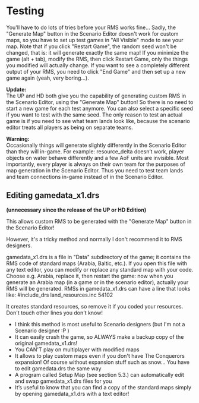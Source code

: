 Testing
=======

You'll have to do lots of tries before your RMS works fine... Sadly, the "Generate Map" button in the Scenario Editor doesn't work for custom maps, so you have to set up test games in "All Visible" mode to see your map.
Note that if you click "Restart Game", the random seed won't be changed, that is: it will generate exactly the same map! If you minimize the game (alt + tab), modify the RMS, then click Restart Game, only the things you modified will actually change. If you want to see a completely different output of your RMS, you need to click "End Game" and then set up a new game again (yeah, very boring...).

**Update:**  
The UP and HD both give you the capability of generating custom RMS in the Scenario Editor, using the "Generate Map" button! So there is no need to start a new game for each test anymore. You can also select a specific seed if you want to test with the same seed. The only reason to test an actual game is if you need to see what team lands look like, because the scenario editor treats all players as being on separate teams. 

**Warning:**  
Occasionally things will generate slightly differently in the Scenario Editor than they will in-game. For example: resource_delta doesn’t work, player objects on water behave differently and a few AoF units are invisible. Most importantly, every player is always on their own team for the purposes of map generation in the Scenario Editor.  Thus you need to test team lands and team connections in-game instead of in the Scenario Editor. 
	
Editing gamedata_x1.drs
-----------------------
**(unnecessary since the release of the UP or HD Edition)**

This allows custom RMS to be generated with the "Generate Map" button in the Scenario Editor!

However, it's a tricky method and normally I don't recommend it to RMS designers. 

gamedata_x1.drs is a file in "Data" subdirectory of the game; it contains the RMS code of standard maps (Arabia, Baltic, etc.). If you open this file with any text editor, you can modify or replace any standard map with your code. 
Choose e.g. Arabia, replace it, then restart the game: now when you generate an Arabia map (in a game or in the scenario editor), actually your RMS will be generated. 
RMSs in gamedata_x1.drs can have a line that looks like: #include_drs land_resources.inc 54102 

It creates standard resources, so remove it if you coded your resources. Don't touch other lines you don't know!

- I think this method is most useful to Scenario designers (but I'm not a Scenario designer :P )
- It can easily crash the game, so ALWAYS make a backup copy of the original gamedata_x1.drs!
- You CAN'T play on multiplayer with modified maps
- It allows to play custom maps even if you don't have The Conquerors expansion! Of course without expansion stuff such as snow... You have to edit gamedata.drs the same way
- A program called Setup Map (see section 5.3.) can automatically edit and swap gamedata_x1.drs files for you
- It’s useful to know that you can find a copy of the standard maps simply by opening gamedata_x1.drs with a text editor!
